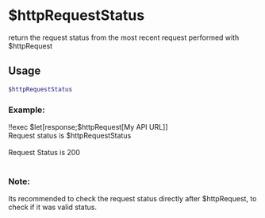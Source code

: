 # $httpRequestStatus

return the request status from the most recent request performed with $httpRequest

## Usage

```bash
$httpRequestStatus
```

### Example:
<discord-messages>
          <discord-message :bot="false" role-color="#ffcc9a" author="Member">
        !!exec $let[response;$httpRequest[My API URL]]<br>Request status is $httpRequestStatus<br><br>
          </discord-message>
          <discord-message :bot="true" role-color="#0099ff" author="Custom Command" avatar="https://media.discordapp.net/avatars/725721249652670555/781224f90c3b841ba5b40678e032f74a.webp">
        Request Status is 200<br><br>
        </discord-message>
</discord-messages>

### Note:
Its recommended to check the request status directly after $httpRequest, to check if it was valid status.